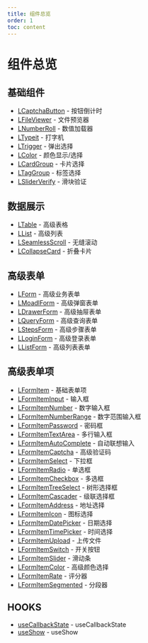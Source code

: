 ```yaml
---
title: 组件总览
order: 1
toc: content
---
```


# 组件总览

## 基础组件

- [LCaptchaButton] - 按钮倒计时
- [LFileViewer] - 文件预览器
- [LNumberRoll] - 数值加载器
- [LTypeit] - 打字机
- [LTrigger] - 弹出选择
- [LColor] - 颜色显示/选择
- [LCardGroup] - 卡片选择
- [LTagGroup] - 标签选择
- [LSliderVerify] - 滑块验证

## 数据展示

- [LTable] - 高级表格
- [LList] - 高级列表
- [LSeamlessScroll] - 无缝滚动
- [LCollapseCard] - 折叠卡片

## 高级表单

- [LForm] - 高级业务表单
- [LMoadlForm] - 高级弹窗表单
- [LDrawerForm] - 高级抽屉表单
- [LQueryForm] - 高级查询表单
- [LStepsForm] - 高级步骤表单
- [LLoginForm] - 高级登录表单
- [LListForm] - 高级列表表单

## 高级表单项

- [LFormItem] - 基础表单项
- [LFormItemInput] - 输入框
- [LFormItemNumber] - 数字输入框
- [LFormItemNumberRange] - 数字范围输入框
- [LFormItemPassword] - 密码框
- [LFormItemTextArea] - 多行输入框
- [LFormItemAutoComplete] - 自动联想输入
- [LFormItemCaptcha] - 高级验证码
- [LFormItemSelect] - 下拉框
- [LFormItemRadio] - 单选框
- [LFormItemCheckbox] - 多选框
- [LFormItemTreeSelect] - 树形选择框
- [LFormItemCascader] - 级联选择框
- [LFormItemAddress] - 地址选择
- [LFormItemIcon] - 图标选择
- [LFormItemDatePicker] - 日期选择
- [LFormItemTimePicker] - 时间选择
- [LFormItemUpload] - 上传文件
- [LFormItemSwitch] - 开关按钮
- [LFormItemSlider] - 滑动条
- [LFormItemColor] - 高级颜色选择
- [LFormItemRate] - 评分器
- [LFormItemSegmented] - 分段器

## HOOKS

- [useCallbackState] - useCallbackState
- [useShow] - useShow

[ltypeit]: /components/typeit
[ltooltip]: /components/tooltip
[lcolor]: /components/color-pick
[ltrigger]: /components/trigger
[lsliderverify]: /components/slider-verify
[lfileviewer]: /components/file-viewer
[lnumberroll]: /components/number-roll
[lcaptchabutton]: /components/captcha-button
[ltable]: /components/table
[llist]: /components/list
[lseamlessscroll]: /components/seamles-scroll
[LCollapseCard]: /components/collapse-card
[LCardGroup]: /components/card-group
[LTagGroup]: /components/tag-group
[lform]: /components/form
[lmoadlform]: /components/modal-form
[ldrawerform]: /components/drawer-form
[lqueryform]: /components/query-form
[lstepsform]: /components/steps-form
[lloginform]: /components/login-form
[LListForm]: /components/List-Form
[lformitem]: /components/form-item
[lformiteminput]: components/form-item-input
[lformitemnumber]: /components/lform-number
[LFormItemNumberRange]: /components/form-item-number-range
[lformitempassword]: /components/lform-password
[lformitemtextarea]: /components/lform-text-area
[lformitemautocomplete]: /components/form-item-auto-complete
[lformitemcaptcha]: /components/form-item-captcha
[lformitemselect]: /components/form-item-select
[lformitemradio]: /components/form-item-radio
[lformitemcheckbox]: /components/form-item-checkbox
[lformitemtreeselect]: /components/form-item-tree-select
[lformitemcascader]: /components/form-item-cascader
[lformitemaddress]: /components/form-item-address
[lformitemicon]: /components/form-item-icon
[lformitemdatepicker]: /components/form-item-date-picker
[lformitemtimepicker]: /components/form-item-time-picker
[lformitemupload]: /components/form-item-upload
[lformitemswitch]: /components/form-item-switch
[lformitemslider]: /components/form-item-slider
[lformitemcolor]: /components/form-item-color
[lformitemrate]: /components/form-item-rate
[lformitemsegmented]: /components/form-item-segmented
[useCallbackState]: /components/use-callback-state
[useShow]: /components/use-Show
